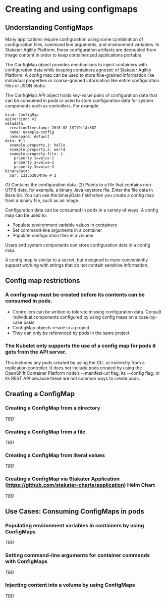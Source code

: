 # Creating and using configmaps

## Understanding ConfigMaps

Many applications require configuration using some combination of configuration files, command line arguments, and environment variables. In Stakater Agility Platform, these configuration artifacts are decoupled from image content in order to keep containerized applications portable.

The ConfigMap object provides mechanisms to inject containers with configuration data while keeping containers agnostic of Stakater Agility Platform. A config map can be used to store fine-grained information like individual properties or coarse-grained information like entire configuration files or JSON blobs.

The ConfigMap API object holds key-value pairs of configuration data that can be consumed in pods or used to store configuration data for system components such as controllers. For example:

```
kind: ConfigMap
apiVersion: v1
metadata:
  creationTimestamp: 2016-02-18T19:14:38Z
  name: example-config
  namespace: default
data: # 1
  example.property.1: hello
  example.property.2: world
  example.property.file: |-
    property.1=value-1
    property.2=value-2
    property.3=value-3
binaryData:
  bar: L3Jvb3QvMTAw # 2
```

(1) Contains the configuration data.
(2) Points to a file that contains non-UTF8 data, for example, a binary Java keystore file. Enter the file data in Base 64. You can use the binaryData field when you create a config map from a binary file, such as an image.

Configuration data can be consumed in pods in a variety of ways. A config map can be used to:

- Populate environment variable values in containers
- Set command-line arguments in a container
- Populate configuration files in a volume

Users and system components can store configuration data in a config map.

A config map is similar to a secret, but designed to more conveniently support working with strings that do not contain sensitive information.

## Config map restrictions

### A config map must be created before its contents can be consumed in pods.

- Controllers can be written to tolerate missing configuration data. Consult individual components configured by using config maps on a case-by-case basis.
- ConfigMap objects reside in a project.
- They can only be referenced by pods in the same project.

### The Kubelet only supports the use of a config map for pods it gets from the API server.

This includes any pods created by using the CLI, or indirectly from a replication controller. It does not include pods created by using the OpenShift Container Platform node’s --manifest-url flag, its --config flag, or its REST API because these are not common ways to create pods.

## Creating a ConfigMap

### Creating a ConfigMap from a directory

_TBD_

### Creating a ConfigMap from a file

_TBD_

### Creating a ConfigMap from literal values

_TBD_

### Creating a ConfigMap via Stakater Application (https://github.com/stakater-charts/application) Helm Chart

_TBD_

## Use Cases: Consuming ConfigMaps in pods

### Populating environment variables in containers by using ConfigMaps

_TBD_

### Setting command-line arguments for container commands with ConfigMaps

_TBD_

### Injecting content into a volume by using ConfigMaps

_TBD_
